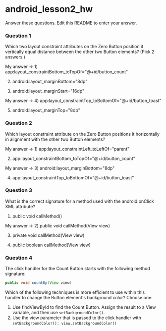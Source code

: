 # android_lesson2_hw

Answer these questions. Edit this README to enter your answer.


### Question 1

Which two layout constraint attributes on the Zero Button position it vertically equal distance between the other two Button elements? (Pick 2 answers.)

My answer -> 1) app:layout_constraintBottom_toTopOf="@+id/button_count"

2) android:layout_marginBottom="8dp"

3) android:layout_marginStart="16dp"

My answer -> 4) app:layout_constraintTop_toBottomOf="@+id/button_toast"

5) android:layout_marginTop="8dp"


### Question 2

Which layout constraint attribute on the Zero Button positions it horizontally in alignment with the other two Button elements?

My answer -> 1) app:layout_constraintLeft_toLeftOf="parent"

2) app:layout_constraintBottom_toTopOf="@+id/button_count"

My answer -> 3) android:layout_marginBottom="8dp"

4) app:layout_constraintTop_toBottomOf="@+id/button_toast"


### Question 3

What is the correct signature for a method used with the android:onClick XML attribute?

1) public void callMethod()

My answer -> 2) public void callMethod(View view)

3) private void callMethod(View view)

4) public boolean callMethod(View view)


### Question 4
The click handler for the Count Button starts with the following method signature:
``` java
public void countUp(View view)
```
Which of the following techniques is more efficient to use within this handler to change the Button element's background color? Choose one:

1) Use findViewById to find the Count Button. Assign the result to a View variable, and then use ```setBackgroundColor()```.
2) Use the view parameter that is passed to the click handler with ```setBackgroundColor(): view.setBackgroundColor()```
